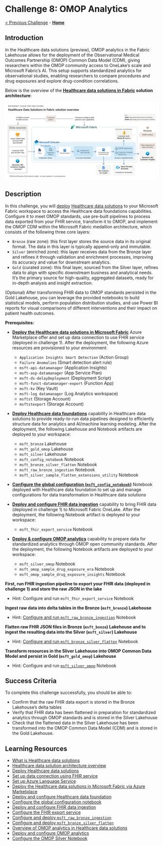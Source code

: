 # Challenge 8: OMOP Analytics

[< Previous Challenge](./Challenge07.md) - **[Home](../README.md)**

## Introduction

In the Healthcare data solutions (preview), OMOP analytics in the Fabric Lakehouse allows for the deployment of the Observational Medical Outcomes Partnership (OMOP) Common Data Model (CDM), giving researchers within the OMOP community access to OneLake’s scale and Microsoft Fabric’s AI. This setup supports standardized analytics for observational studies, enabling researchers to compare procedures and drug exposures and explore drug-condition correlations.

Below is the overview of the **[Healthcare data solutions in Fabric](https://learn.microsoft.com/en-us/industry/healthcare/healthcare-data-solutions/solution-architecture) solution architecture**:
<center><img src="../images/challenge08-architecture.png" width="550"></center>

## Description

In this challenge, you will [deploy](https://learn.microsoft.com/en-us/industry/healthcare/healthcare-data-solutions/deploy) [Healthcare data solutions](https://learn.microsoft.com/en-us/industry/healthcare/healthcare-data-solutions/overview) to your Microsoft Fabric workspace to access the Healthcare data foundations capabilities. Configure it to meet OMOP standards, use pre-built pipelines to process data exported from your FHIR service, transform it to OMOP, and implement the OMOP CDM within the Microsoft Fabric medallion architecture, which consists of the following three core layers:
- `Bronze` (raw zone): this first layer stores the source data in its original format. The data in this layer is typically append-only and immutable.
- `Silver` (enriched zone): this layer receives data from the Bronze layer and refines it through validation and enrichment processes, improving its accuracy and value for downstream analytics.
- `Gold` (curated zone): this final layer, sourced from the Silver layer, refines data to align with specific downstream business and analytical needs.  It’s the primary source for high-quality, aggregated datasets, ready for in-depth analysis and insight extraction.

(Optional) After transforming FHIR data to OMOP standards persisted in the Gold Lakehouse, you can leverage the provided notebooks to build statistical models, perform population distribution studies, and use Power BI reports for visual comparisons of different interventions and their impact on patient health outcomes.

**Prerequisites:**
- **[Deploy the Healthcare data solutions in Microsoft Fabric](https://learn.microsoft.com/en-us/industry/healthcare/healthcare-data-solutions/deploy#use-fhir-service)** Azure Marketplace offer and set up data connection to use FHIR service (deployed in challenge 1).  After the deployment, the following Azure resources are provisioned to your environment:
  - `Application Insights Smart Detection` (Action Group)
  - `Failure Anomalies` (Smart detection alert rule)
  - `msft-api-datamanager` (Application Insights)
  - `msft-asp-datamanager` (App Service Plan)
  - `msft-ds-delayDeployment` (Deployment Script)
  - `msft-funct-datamanager-export` (Function App)
  - `msft-kv` (Key Vault)
  - `msft-log datamanager` (Log Analytics workspace)
  - `msftst` (Storage Account)
  - `msftstexport` (Storage Account)

- **[Deploy Healthcare data foundations](https://learn.microsoft.com/en-us/industry/healthcare/healthcare-data-solutions/healthcare-data-foundations-configure#deploy-healthcare-data-foundations)** capability in Healthcare data solutions to provide ready-to-run data pipelines designed to efficiently structure data for analytics and AI/machine learning modeling. After the deployment, the following Lakehouse and Notebook artifacts are deployed to your workspace:
  - `msft_bronze` Lakehouse
  - `msft_gold_omop` Lakehouse
  - `msft_silver` Lakehouse
  - `msft_config_notebook` Notebook
  - `msft_bronze_silver_flatten` Notebook
  - `msft_raw_bronze_ingestion` Notebook
  - `msft_silver_sample_flatten_extensions_utility` Notebook

- **[Configure the global configuration (`msft_config_notebook`)](https://learn.microsoft.com/en-us/industry/healthcare/healthcare-data-solutions/healthcare-data-foundations-configure#configure-the-global-configuration-notebook)** Notebook deployed with Healthcare data foundation to set up and manage configurations for data transformation in Healthcare data solutions

- **[Deploy and configure FHIR data ingestion](https://learn.microsoft.com/en-us/industry/healthcare/healthcare-data-solutions/fhir-data-ingestion-configure)** capability to bring FHIR data (deployed in challenge 1) to Microsoft Fabric OneLake. After the deployment, the following Notebook artifact is deployed to your workspace:
  - `msft_fhir_export_service` Notebook

- **[Deploy & configure OMOP analytics](https://learn.microsoft.com/en-us/industry/healthcare/healthcare-data-solutions/omop-analytics-configure)** capability to prepare data for standardized analytics through OMOP open community standards.  After the deployment, the following Notebook artifacts are deployed to your workspace:
  - `msft_silver_omop` Notebook
  - `msft_omop_sample_drug_exposure_era` Notebook
  - `msft_omop_sample_drug_exposure_insights` Notebook
  
**First, run FHIR ingestion pipeline to export your FHIR data (deployed in challenge 1) and store the raw JSON in the lake**
  - Hint: Configure and run `msft_fhir_export_service` Notebook

**Ingest raw data into delta tables in the Bronze (`msft_bronze`) Lakehouse**
  - Hint: [Configure and run `msft_raw_bronze_ingestion`](https://learn.microsoft.com/en-us/industry/healthcare/healthcare-data-solutions/healthcare-data-foundations-configure#healthcare_msft_raw_bronze_ingestion) Notebook

**Flatten raw FHIR JSON files in Bronze (`msft_bonze`) Lakehouse and to ingest the resulting data into the Silver (`msft_silver`) Lakehouse**
  - Hint: [Configure and run `msft_bronze_silver_flatten`](https://learn.microsoft.com/en-us/industry/healthcare/healthcare-data-solutions/healthcare-data-foundations-configure#healthcare_msft_bronze_silver_flatten) Notebook

**Transform resources in the Sliver Lakehouse into OMOP Common Data Model and persist in Gold (`msft_gold_omop`) Lakehouse**
  - Hint: Configure and run [`msft_silver_omop`](https://learn.microsoft.com/en-us/industry/healthcare/healthcare-data-solutions/omop-analytics-configure#configure-the-omop-silver-notebook) Notebook
  

## Success Criteria

To complete this challenge successfully, you should be able to:
- Confirm that the raw FHIR data export is stored in the Bronze Lakehouse’s delta tables
- Verify that FHIR data has been flattened in preparation for standardized analytics through OMOP standards and is stored in the Silver Lakehouse
- Check that the flattened data in the Silver Lakehouse has been transformed into the OMOP Common Data Model (CDM) and is stored in the Gold Lakehouse.

## Learning Resources

- [What is Healthcare data solutions](https://learn.microsoft.com/en-us/industry/healthcare/healthcare-data-solutions/overview)
- [Healthcare data solution architecture overview](https://learn.microsoft.com/en-us/industry/healthcare/healthcare-data-solutions/solution-architecture)
- [Deploy Healthcare data solutions](https://learn.microsoft.com/en-us/industry/healthcare/healthcare-data-solutions/deploy)
- [Set up data connection using FHIR service](https://learn.microsoft.com/en-us/industry/healthcare/healthcare-data-solutions/deploy#use-fhir-service)
- [Set up Azure Language Service](https://learn.microsoft.com/en-us/industry/healthcare/healthcare-data-solutions/deploy#set-up-azure-language-service)
- [Deploy the Healthcare data solutions in Microsoft Fabric via Azure Marketplace](https://learn.microsoft.com/en-us/industry/healthcare/healthcare-data-solutions/deploy#deploy-azure-marketplace-offer)
- [Deploy and configure Healthcare data foundation](https://learn.microsoft.com/en-us/industry/healthcare/healthcare-data-solutions/healthcare-data-foundations-configure)
- [Configure the global configuration notebook](https://learn.microsoft.com/en-us/industry/healthcare/healthcare-data-solutions/healthcare-data-foundations-configure#configure-the-global-configuration-notebook)
- [Deploy and configure FHIR data ingestion](https://learn.microsoft.com/en-us/industry/healthcare/healthcare-data-solutions/fhir-data-ingestion-configure)
- [Configure the FHIR export service](https://learn.microsoft.com/en-us/industry/healthcare/healthcare-data-solutions/fhir-data-ingestion-configure#configure-the-fhir-export-service)
- [Configure and deploy `msft_raw_bronze_ingestion`](https://learn.microsoft.com/en-us/industry/healthcare/healthcare-data-solutions/healthcare-data-foundations-configure#healthcare_msft_raw_bronze_ingestion)
- [Configure and deploy `msft_bronze_silver_flatten`](https://learn.microsoft.com/en-us/industry/healthcare/healthcare-data-solutions/healthcare-data-foundations-configure#healthcare_msft_bronze_silver_flatten)
- [Overview of OMOP analytics in Healthcare data solutions](https://learn.microsoft.com/en-us/industry/healthcare/healthcare-data-solutions/omop-analytics-overview)
- [Deploy and configure OMOP analytics](https://learn.microsoft.com/en-us/industry/healthcare/healthcare-data-solutions/omop-analytics-configure)
- [Configure the OMOP Silver Notebook](https://learn.microsoft.com/en-us/industry/healthcare/healthcare-data-solutions/omop-analytics-configure#configure-the-omop-silver-notebook)

